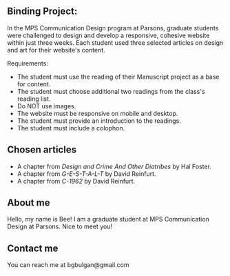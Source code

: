 <h2>Binding Project:</h2>
<p>
In the MPS Communication Design program at Parsons, graduate students were challenged to design and develop a responsive, cohesive website within just three weeks. Each student used three selected articles on design and art for their website's content.<p>
<p>Requirements:</p>
<ul>
  <li>The student must use the reading of their Manuscript project as a base for content.</li>
  <li>The student must choose additional two readings from the class's reading list.</li>
  <li>Do NOT use images.</li>
  <li>The website must be responsive on mobile and desktop.</li>
  <li>The student must provide an introduction to the readings.</li>
  <li>The student must include a colophon.</li>
</ul>
<h2>Chosen articles</h2>
<ul>
<li>A chapter from <em>Design and Crime And Other Diatribes</em> by Hal Foster.</li>
  <li>A chapter from <em>G-E-S-T-A-L-T</em> by David Reinfurt.</li>
  <li>A chapter from <em>C-1962</em> by David Reinfurt.</li>
  </ul>
<h2>About me</h2>
<p>Hello, my name is Bee! I am a graduate student at MPS Communication Design at Parsons. Nice to meet you!</p>
<h2>Contact me</h2>
<p>You can reach me at bgbulgan@gmail.com</p>
